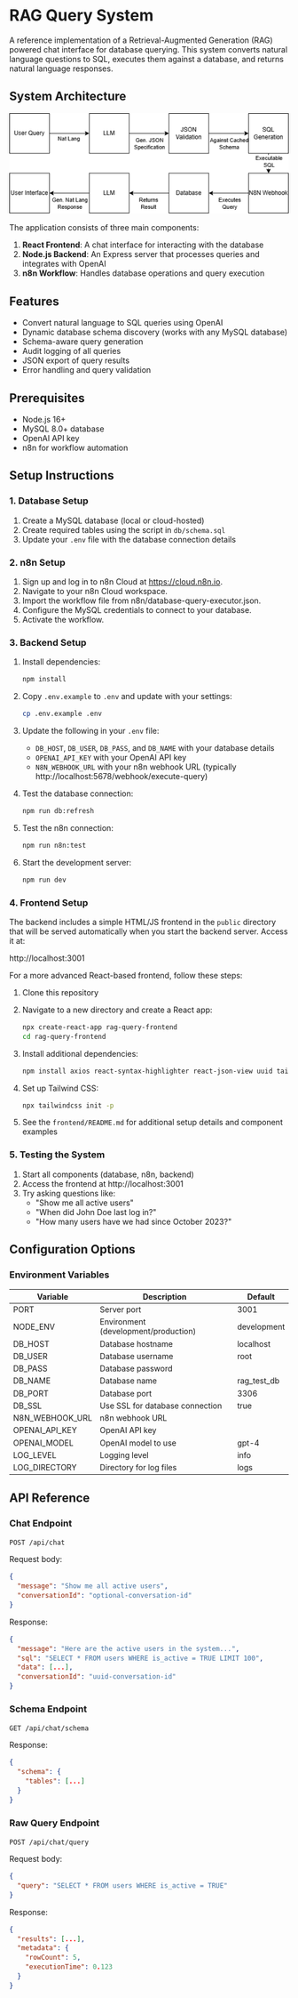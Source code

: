 # RAG Query System

A reference implementation of a Retrieval-Augmented Generation (RAG) powered chat interface for database querying. This system converts natural language questions to SQL, executes them against a database, and returns natural language responses.

## System Architecture

![My Image](./RAG_CHAT_BLOCK_DIAGRAM.png)

The application consists of three main components:

1. **React Frontend**: A chat interface for interacting with the database
2. **Node.js Backend**: An Express server that processes queries and integrates with OpenAI
3. **n8n Workflow**: Handles database operations and query execution

## Features

- Convert natural language to SQL queries using OpenAI
- Dynamic database schema discovery (works with any MySQL database)
- Schema-aware query generation
- Audit logging of all queries
- JSON export of query results
- Error handling and query validation

## Prerequisites

- Node.js 16+
- MySQL 8.0+ database
- OpenAI API key
- n8n for workflow automation

## Setup Instructions

### 1. Database Setup

1. Create a MySQL database (local or cloud-hosted)
2. Create required tables using the script in `db/schema.sql`
3. Update your `.env` file with the database connection details 

### 2. n8n Setup

1. Sign up and log in to n8n Cloud at https://cloud.n8n.io.
2. Navigate to your n8n Cloud workspace.
3. Import the workflow file from n8n/database-query-executor.json.
4. Configure the MySQL credentials to connect to your database.
5. Activate the workflow.

### 3. Backend Setup

1. Install dependencies:
   ```bash
   npm install
   ```

2. Copy `.env.example` to `.env` and update with your settings:
   ```bash
   cp .env.example .env
   ```

3. Update the following in your `.env` file:
   - `DB_HOST`, `DB_USER`, `DB_PASS`, and `DB_NAME` with your database details
   - `OPENAI_API_KEY` with your OpenAI API key
   - `N8N_WEBHOOK_URL` with your n8n webhook URL (typically http://localhost:5678/webhook/execute-query)

4. Test the database connection:
   ```bash
   npm run db:refresh
   ```

5. Test the n8n connection:
   ```bash
   npm run n8n:test
   ```

6. Start the development server:
   ```bash
   npm run dev
   ```

### 4. Frontend Setup

The backend includes a simple HTML/JS frontend in the `public` directory that will be served automatically when you start the backend server. Access it at:

http://localhost:3001

For a more advanced React-based frontend, follow these steps:

1. Clone this repository
2. Navigate to a new directory and create a React app:
   ```bash
   npx create-react-app rag-query-frontend
   cd rag-query-frontend
   ```

3. Install additional dependencies:
   ```bash
   npm install axios react-syntax-highlighter react-json-view uuid tailwindcss @tailwindcss/forms
   ```

4. Set up Tailwind CSS:
   ```bash
   npx tailwindcss init -p
   ```

5. See the `frontend/README.md` for additional setup details and component examples

### 5. Testing the System

1. Start all components (database, n8n, backend)
2. Access the frontend at http://localhost:3001
3. Try asking questions like:
   - "Show me all active users"
   - "When did John Doe last log in?"
   - "How many users have we had since October 2023?"

## Configuration Options

### Environment Variables

| Variable | Description | Default |
|----------|-------------|---------|
| PORT | Server port | 3001 |
| NODE_ENV | Environment (development/production) | development |
| DB_HOST | Database hostname | localhost |
| DB_USER | Database username | root |
| DB_PASS | Database password | |
| DB_NAME | Database name | rag_test_db |
| DB_PORT | Database port | 3306 |
| DB_SSL | Use SSL for database connection | true |
| N8N_WEBHOOK_URL | n8n webhook URL |  |
| OPENAI_API_KEY | OpenAI API key | |
| OPENAI_MODEL | OpenAI model to use | gpt-4 |
| LOG_LEVEL | Logging level | info |
| LOG_DIRECTORY | Directory for log files | logs |

## API Reference

### Chat Endpoint

```
POST /api/chat
```

Request body:
```json
{
  "message": "Show me all active users",
  "conversationId": "optional-conversation-id"
}
```

Response:
```json
{
  "message": "Here are the active users in the system...",
  "sql": "SELECT * FROM users WHERE is_active = TRUE LIMIT 100",
  "data": [...],
  "conversationId": "uuid-conversation-id"
}
```

### Schema Endpoint

```
GET /api/chat/schema
```

Response:
```json
{
  "schema": {
    "tables": [...]
  }
}
```

### Raw Query Endpoint

```
POST /api/chat/query
```

Request body:
```json
{
  "query": "SELECT * FROM users WHERE is_active = TRUE"
}
```

Response:
```json
{
  "results": [...],
  "metadata": {
    "rowCount": 5,
    "executionTime": 0.123
  }
}
```
